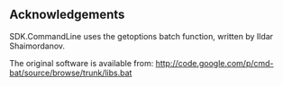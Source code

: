 ## Acknowledgements
SDK.CommandLine uses the getoptions batch function, written by Ildar Shaimordanov.

The original software is available from:
  http://code.google.com/p/cmd-bat/source/browse/trunk/libs.bat
